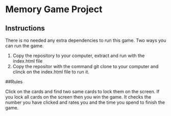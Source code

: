 # Memory Game Project



## Instructions

There is no needed any extra dependencies to run this game.
Two ways you can run the game.

1. Copy the repository to your computer, extract and run with the index.html file
2. Copy the repositor with the command git clone to your computer and clinck on the index.html file to run it.

##Rules

Click on the cards and find two same cards to lock them on the screen.
If you lock all cards on the screen then you win the game.
It checks the number you have clicked and rates you and the time you spend to finish the game.